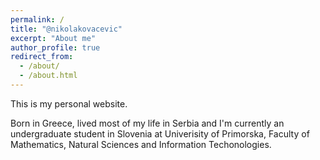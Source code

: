 ```yaml
---
permalink: /
title: "@nikolakovacevic"
excerpt: "About me"
author_profile: true
redirect_from: 
  - /about/
  - /about.html
---
```


This is my personal website.

Born in Greece, lived most of my life in Serbia and I'm currently an undergraduate student in Slovenia
at Univerisity of Primorska, Faculty of Mathematics, Natural Sciences and Information Techonologies.

